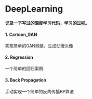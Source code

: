 # DeepLearning
**记录一下写过的深度学习代码，学习的过程。**

#### **1. Cartoon_GAN**

实现简单的GAN网络，生成动漫头像

#### **2. Regression**

一个简单的回归案例

#### **3. Back Propagation**

手动实现一个简单的反向传播BP算法

